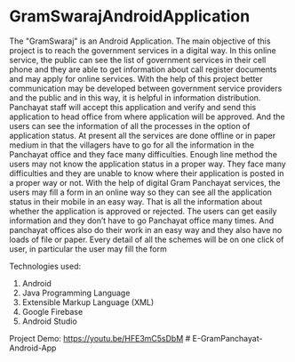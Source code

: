 # GramSwarajAndroidApplication
The "GramSwaraj" is an Android Application. The main objective of this project is to reach the government services in a digital way. In this online service, the public can see the list of government services in their cell phone and they are able to get information about call register documents and may apply for online services. With the help of this project better communication may be developed between government service providers and the 
public and in this way, it is helpful in information distribution.
Panchayat staff will accept this application and verify and send this application to head office from where application will be approved. And the users can see the information of all the processes in the option of application status. At present all the services are done offline or in paper medium in that the  villagers have to go for all the information in the Panchayat office and they face many difficulties.  Enough line method the users may not know the application status in a proper way. They face many  difficulties and they are unable to know where their application is posted in a proper way or not. With the help of digital Gram Panchayat services, the users may fill a form in an online way so they  can see all the application status in their mobile in an easy way. That is all the information about  whether the application is approved or rejected. The users can get easily information and they don’t have to go Panchayat office many times. And panchayat offices also do their work in an easy way  and they also have no loads of file or paper. Every detail of all the schemes will be on one click of  user, in particular the user may fill the form

Technologies used:
1) Android 
2) Java Programming Language
3) Extensible Markup Language (XML)
4) Google Firebase
5) Android Studio

Project Demo: https://youtu.be/HFE3mC5sDbM
#   E - G r a m P a n c h a y a t - A n d r o i d - A p p  
 